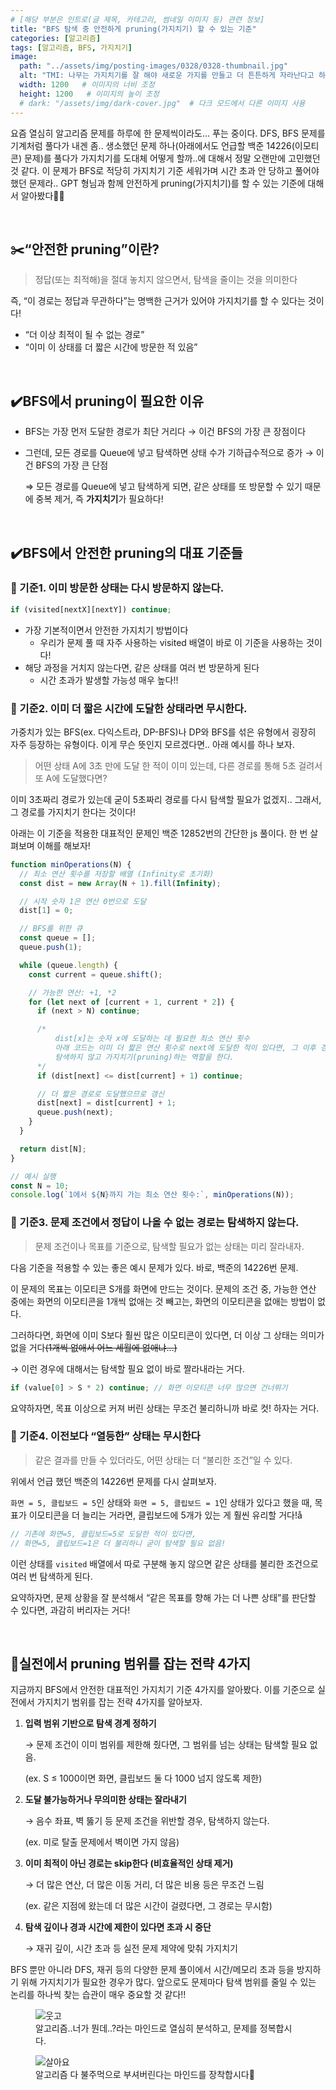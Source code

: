 ```yaml
---
# [해당 부분은 인트로(글 제목, 카테고리, 썸네일 이미지 등) 관련 정보]
title: "BFS 탐색 중 안전하게 pruning(가지치기) 할 수 있는 기준"
categories: [알고리즘]
tags: [알고리즘, BFS, 가지치기]
image:
  path: "../assets/img/posting-images/0328/0328-thumbnail.jpg"
  alt: "TMI: 나무는 가지치기를 잘 해야 새로운 가지를 만들고 더 튼튼하게 자라난다고 하네요."
  width: 1200   # 이미지의 너비 조정
  height: 1200   # 이미지의 높이 조정
  # dark: "/assets/img/dark-cover.jpg"  # 다크 모드에서 다른 이미지 사용
---
```


요즘 열심히 알고리즘 문제를 하루에 한 문제씩이라도… 푸는 중이다. DFS, BFS 문제를 기계처럼 풀다가 내겐 좀.. 생소했던 문제 하나(아래에서도 언급할 백준 14226(이모티콘) 문제)를 풀다가 가지치기를 도대체 어떻게 할까..에 대해서 정말 오랜만에 고민했던 것 같다. 이 문제가 BFS로 적당히 가지치기 기준 세워가며 시간 초과 안 당하고 풀어야 했던 문제라.. GPT 형님과 함께 안전하게 pruning(가지치기)를 할 수 있는 기준에 대해서 알아봤다🤔🤪

<br>

## **✂️“안전한 pruning”이란?**

> 정답(또는 최적해)을 절대 놓치지 않으면서, 탐색을 줄이는 것을 의미한다

즉, “이 경로는 정답과 무관하다”는 명백한 근거가 있어야 가지치기를 할 수 있다는 것이다!

- “더 이상 최적이 될 수 없는 경로”
- “이미 이 상태를 더 짧은 시간에 방문한 적 있음”

<br>

## **✔️BFS에서 pruning이 필요한 이유**

- BFS는 가장 먼저 도달한 경로가 최단 거리다 → 이건 BFS의 가장 큰 장점이다
- 그런데, 모든 경로를 Queue에 넣고 탐색하면 상태 수가 기하급수적으로 증가 → 이건 BFS의 가장 큰 단점
    
    ⇒ 모든 경로를 Queue에 넣고 탐색하게 되면, 같은 상태를 또 방문할 수 있기 때문에 중복 제거, 즉 **가지치기**가 필요하다!
    
<br>

## **✔️BFS에서 안전한 pruning의 대표 기준들**

### 🧩 기준1. 이미 방문한 상태는 다시 방문하지 않는다.

```js
if (visited[nextX][nextY]) continue;
```

- 가장 기본적이면서 안전한 가지치기 방법이다
    - 우리가 문제 풀 때 자주 사용하는 visited 배열이 바로 이 기준을 사용하는 것이다!
- 해당 과정을 거치지 않는다면, 같은 상태를 여러 번 방문하게 된다
    - 시간 초과가 발생할 가능성 매우 높다!!

### 🧩 기준2. 이미 더 짧은 시간에 도달한 상태라면 무시한다.

가중치가 있는 BFS(ex. 다익스트라, DP-BFS)나 DP와 BFS를 섞은 유형에서 굉장히 자주 등장하는 유형이다. 이게 무슨 뜻인지 모르겠다면.. 아래 예시를 하나 보자.

> 어떤 상태 A에 3초 만에 도달 한 적이 이미 있는데,
다른 경로를 통해 5초 걸려서 또 A에 도달했다면?


이미 3초짜리 경로가 있는데 굳이 5초짜리 경로를 다시 탐색할 필요가 없겠지.. 그래서, 그 경로를 가지치기 한다는 것이다! 

아래는 이 기준을 적용한 대표적인 문제인 백준 12852번의 간단한 js 풀이다. 한 번 살펴보며 이해를 해보자!

```js
function minOperations(N) {
  // 최소 연산 횟수를 저장할 배열 (Infinity로 초기화)
  const dist = new Array(N + 1).fill(Infinity);

  // 시작 숫자 1은 연산 0번으로 도달
  dist[1] = 0;

  // BFS를 위한 큐
  const queue = [];
  queue.push(1);

  while (queue.length) {
    const current = queue.shift();

    // 가능한 연산: +1, *2
    for (let next of [current + 1, current * 2]) {
      if (next > N) continue;

      /*
	      dist[x]는 숫자 x에 도달하는 데 필요한 최소 연산 횟수
	      아래 코드는 이미 더 짧은 연산 횟수로 next에 도달한 적이 있다면, 그 이후 경로는 
	      탐색하지 않고 가지치기(pruning)하는 역할을 한다.
      */
      if (dist[next] <= dist[current] + 1) continue;

      // 더 짧은 경로로 도달했으므로 갱신
      dist[next] = dist[current] + 1;
      queue.push(next);
    }
  }

  return dist[N];
}

// 예시 실행
const N = 10;
console.log(`1에서 ${N}까지 가는 최소 연산 횟수:`, minOperations(N));

```

### 🧩 기준3. 문제 조건에서 정답이 나올 수 없는 경로는 탐색하지 않는다.

> 문제 조건이나 목표를 기준으로, 탐색할 필요가 없는 상태는 미리 잘라내자.

다음 기준을 적용할 수 있는 좋은 예시 문제가 있다. 바로, 백준의 14226번 문제. 

이 문제의 목표는 이모티콘 S개를 화면에 만드는 것이다. 문제의 조건 중, 가능한 연산 중에는 화면의 이모티콘을 1개씩 없애는 것 빼고는, 화면의 이모티콘을 없애는 방법이 없다.

그러하다면, 화면에 이미 S보다 훨씬 많은 이모티콘이 있다면, 더 이상 그 상태는 의미가 없을 거다~~(1개씩 없애서 어느 세월에 없애냐…)~~

→ 이런 경우에 대해서는 탐색할 필요 없이 바로 짤라내라는 거다.

```js
if (value[0] > S * 2) continue; // 화면 이모티콘 너무 많으면 건너뛰기
```

요약하자면, 목표 이상으로 커져 버린 상태는 무조건 불리하니까 바로 컷! 하자는 거다.

### 🧩 기준4. 이전보다 “열등한” 상태는 무시한다

> 같은 결과를 만들 수 있더라도, 어떤 상태는 더 “불리한 조건”일 수 있다.
> 

위에서 언급 했던 백준의 14226번 문제를 다시 살펴보자.

`화면 = 5, 클립보드 = 5`인 상태와 `화면 = 5, 클립보드 = 1`인 상태가 있다고 했을 때, 목표가 이모티콘을 더 늘리는 거라면, 클립보드에 5개가 있는 게 훨씬 유리할 거다!å

```js
// 기존에 화면=5, 클립보드=5로 도달한 적이 있다면,
// 화면=5, 클립보드=1은 더 불리하니 굳이 탐색할 필요 없음!
```

이런 상태를 `visited` 배열에서 따로 구분해 놓지 않으면 같은 상태를 불리한 조건으로 여러 번 탐색하게 된다.

요약하자면, 문제 상황을 잘 분석해서 “같은 목표를 향해 가는 더 나쁜 상태”를 판단할 수 있다면, 과감히 버리자는 거다!

<br>

## **📝실전에서 pruning 범위를 잡는 전략 4가지**

지금까지 BFS에서 안전한 대표적인 가지치기 기준 4가지를 알아봤다. 이를 기준으로 실전에서 가지치기 범위를 잡는 전략 4가지를 알아보자.

1. **입력 범위 기반으로 탐색 경계 정하기**
    
    → 문제 조건이 이미 범위를 제한해 줬다면, 그 범위를 넘는 상태는 탐색할 필요 없음.
    
    (ex. S ≤ 1000이면 화면, 클립보드 둘 다 1000 넘지 않도록 제한)
    
2. **도달 불가능하거나 무의미한 상태는 잘라내기**
    
    → 음수 좌표, 벽 뚫기 등 문제 조건을 위반할 경우, 탐색하지 않는다.
    
    (ex. 미로 탈출 문제에서 벽이면 가지 않음)
    
3. **이미 최적이 아닌 경로는 skip한다 (비효율적인 상태 제거)**
    
    → 더 많은 연산, 더 많은 이동 거리, 더 많은 비용 등은 무조건 느림
    
    (ex. 같은 지점에 왔는데 더 많은 시간이 걸렸다면, 그 경로는 무시함)
    
4. **탐색 깊이나 경과 시간에 제한이 있다면 초과 시 중단**
    
    → 재귀 깊이, 시간 초과 등 실전 문제 제약에 맞춰 가지치기
    

BFS 뿐만 아니라 DFS, 재귀 등의 다양한 문제 풀이에서 시간/메모리 초과 등을 방지하기 위해 가지치기가 필요한 경우가 많다. 앞으로도 문제마다 탐색 범위를 줄일 수 있는 논리를 하나씩 찾는 습관이 매우 중요할 것 같다!!

<div class="image-container">
  <figure>
    <img src="../assets/img/posting-images/0328/0328-img1.jpg" alt="웃고">
    <figcaption>알고리즘..너가 뭔데..?라는 마인드로 열심히 분석하고, 문제를 정복합시다.</figcaption>
  </figure>
  <figure>
    <img src="../assets/img/posting-images/0328/0328-img2.JPG" alt="살아요">
    <figcaption>알고리즘 다 불주먹으로 부셔버린다는 마인드를 장착합시다👊</figcaption>
  </figure>
</div>